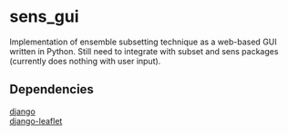 # sens_gui

Implementation of ensemble subsetting technique as a web-based GUI written in Python. Still need to
integrate with subset and sens packages (currently does nothing with user input). 

## Dependencies
<a href="https://github.com/django/django">django</a>
<br>
<a href="https://github.com/makinacorpus/django-leaflet?">django-leaflet</a>
